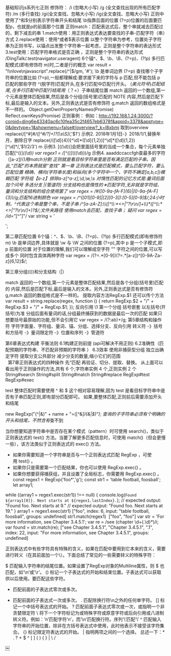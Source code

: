 基础知识js系列七正则
修饰符： /i (忽略大小写)
/g (全文查找出现的所有匹配字符)
/m (多行查找)
/gi(全文查找、忽略大小写)
/ig(全文查找、忽略大小写)
正则中使用了^和$分别表示字符串开头和结尾
\b指靠后面的位置
(?=p)位置的后面要匹配p，也就是p的前面那个位置
正则match：匹配表达式后，整个串就减去匹配过的，剩下减去的串
1.match使用：用正则表达式表达要查找的子串-匹配字符（串）方式
2.replace使用：使用^或者$表示位置 以整个字符串为参考，位置处子字符串为正则书写，以锚点出发整个字符串一起考虑，正则是整个字符串的表达形式
3.test使用：匹配字符串格式是否正确 ，正则是整个字符串的表达形式
/DingTalk/.test(navigator.useragent)
6个锚^、$、\b、\B、(?=p)、(?!p) 
多行匹配模式(即有修饰符 m)时,二者是行的概念 
var result = "I\nlove\njavascript".replace(/^|$/gm, '#');
\b 是单词边界 
(?=p) 查找哪个子字符串的位置比如 (?=p),一般都理解成:要求接下来的字符与 p 匹配,但不能包括 p 匹配的那些字符 
^(脱字符)匹配开头,在多行匹配中匹配行开头。 
$(美元符号)匹配结尾,在多行匹配中匹配行结尾 
用（？=$）子串结尾位置
match 返回的一个数组,第一个元素是整体匹配结果,然后是各个分组(括号里)匹配的 NOTE 内容,然后是匹配下标,最后是输入的文本。另外,正则表达式是否有修饰符 g,match 
返回的数组格式是不一样的。 
Object.getOwnPropertyNames(Promise)
Reflect.ownKeys(Promise)
正则事例：
例如：http://192.168.1.24:3000/?corpid=ding6e43340ac6c10fea35c2f4657eb6378f&appid=3378&apptype=0&devtype=1&showmenu=false#/overview?_k=l8xbmj
取到overview
replace(/[^#]*#\/([^#\/?]+)\?[\s\S]*/,'$1')
示例2.
2018年1月1日-》2018/1/1,替换年月，删除日字
replace(/([\d]{4})[^\d]*([\d]{1,2})[^\d]*([\d]{1,2})[^\d]*/,'$1/$2/$3')
m
示例3.
[(\(\d\))]会把里面括号里的当成一个集合，每个元素单独匹配[^\(\)]*(\(\d\))
 var regex1 = /[^\(\)]*(\((\d)\))/g
示例4.
aaaddccaccfgh查最多的字符
（[a-z])\1*用match分割
正则就是看目标字符串里是否有满足匹配的子串。因此,“匹配”的本质就是“查找” 
第一章
正则表达式是匹配模式，要么匹配字符，要么匹配位置
精确、横向(字符串长度)和纵向(多个字符中一个，字符不确定[a,b,c])模糊匹配 
字符组【a-z】排除a-z[^a-z],\d,\w,\s
对惰性匹配的记忆方式是:量词后面加个问号 
多选分支 |(管道符) 分支结构也是惰性的 
※匹配字符,无非就是字符组、量词和分支结构的组合使用罢了 
var regex = /#([0-9a-fA-F]{6}|[0-9a-fA-F]{3})/g;匹配16进制颜色
var regex = /^([01][0-9]|[2][0-3]):[0-5][0-9]$/;24小时制，^代表这个串是整个串，不是子串
/^[a-zA-Z]:\\([^\\:*<>|"?\r\n/]+\\)*([^\\:*<>|”?\r\n/]+)?$/;文件夹路径
使用match去匹配，查找子串；
疑问
var regex = /id="[^"]*"/
  var string = '<div id="container" class="main"></div>';

第二章匹配位置
6个锚：^、$、\b、\B、(?=p)、(?!p) 
多行匹配模式(即有修饰符 m) 
\b 是单词边界,具体就是 \w 与 \W 之间的位置 
(?=p),其中 p 是一个子模式,即 p 前面的位置 
对于位置的理解,我们可以理解成空字符 "" 
字符之间的位置,可以写成多个 
同时包含具体两种字符 
var regex = /(?=.*[0-9])(?=.*[a-z])^[0-9A-Za-z]{6,12}$/; 

第三章分组(())和分支结构（|）

match 返回的一个数组,第一个元素是整体匹配结果,然后是各个分组(括号里)匹配的  内容,然后是匹配下标,最后是输入的文本。另外,正则表达式是否有修饰符 g,match 
返回的数组格式是不一样的。 
提取内容方法RegExp.$1
还可以传个方法
var result = string.replace(regex, function () {
      return RegExp.$2 + "/" + RegExp.$3 + "/" + RegExp.$1;
  });
反向引用 \1 第一个分组
括号嵌套 以左括号(开括号)为准 
分组后面有量词的话,分组最终捕获到的数据是最后一次的匹配 
如果只想要括号最原始的功能,但不会引用它 var regex = /(?:ab)+/g;
第5章结构和操作符
字符字面量、字符组、量词、锚、分组、选择分支、反向引用 转义符 -》括号和方括号 -》量词限定符 -》位置和序列 -》管道符 

第6章表达式构建
平衡法则 6.1构建正则前提 (api可解决不用正则)
6.2准确性（匹配预期的字符串、不匹配非预期的字符串 ） 6.3效率
 使用非捕获型分组 
独立出确定字符 
提取分支公共部分 
减少分支的数量,缩小它们的范围 
       
    
第7章正则表达式的四种操作 
先“匹配 
再验证、切分、提取、替换。 
从上面可以看出用于正则操作的方法,共有 6 个,字符串实例 4 个,正则实例 2 个 
  String#search
  String#split
  String#match
  String#replace
  RegExp#test
  RegExp#exec

test 整体匹配时需要使用 ^ 和 $ 这个相对容易理解,因为 test 是看目标字符串中是否有子串匹配正则,即有部分匹配即可。 
如果,要整体匹配,正则前后需要添加开头和结尾 

new RegExp("(^|&)" + name + "=([^&]*)(&|$)");
查询的子字符串必须有个明确的开头和结尾，不然含有*查不到

当你想要知道字符串中是否存在某个模式（pattern）时可使用 search()，类似于正则表达式的 test() 方法。当要了解更多匹配信息时，可使用 match()（但会更慢一些），该方法类似于正则表达式的 exec() 方法。
* 如果你需要知道一个字符串是否与一个正则表达式匹配 RegExp ，可使用 test() 。
* 如果你只是需要第一个匹配结果，你也可以使用 RegExp.exec() 。
* 如果你想要获得捕获组，并且设置了全局标志，你需要用 RegExp.exec() 。
const regex1 = RegExp('foo*','g');
const str1 = 'table football, foosball';
let array1;

while ((array1 = regex1.exec(str1)) !== null) {
  console.log(`Found ${array1[0]}. Next starts at ${regex1.lastIndex}.`);
  // expected output: "Found foo. Next starts at 9."
  // expected output: "Found foo. Next starts at 19."
}
array1 = regex1.exec(str1)
 ["foo", index: 6, input: "table football, foosball", groups: undefined]
str1.match(regex1)
 ["foo", "foo"]
var str = 'For more information, see Chapter 3.4.5.1';
var re = /see (chapter \d+(\.\d)*)/i;
var found = str.match(re);
["see Chapter 3.4.5.1", "Chapter 3.4.5.1", ".1", index: 22, input: "For more information, see Chapter 3.4.5.1", groups: undefined]

正则表达式中有些字符具有特殊的含义，如果在匹配中要用到它本来的含义，需要进行转义（在其前面加一个\）。下面总结了常见的一些需要转义的特殊字符：

$ 匹配输入字符串的结尾位置。如果设置了RegExp对象的Multiline属性，则 $ 也匹配，如‘\n’或’\r’。
() 标记一个子表达式的开始和结束位置。子表达式可以获取供以后使用。要匹配这些字符。
* 匹配前面的子表达式零次或多次。
+ 匹配前面的子表达式一次或多次。
. 匹配除换行符\n之外的任何单字符。
[] 标记一个中括号表达式的开始。
? 匹配前面子表达式零次或一次，或指明一个非贪婪限定符
\ 将下一个字符标记为或特殊字符或原意字符或后向引用或八进制转义符。例如：‘n’匹配字符‘n’，而‘\n’匹配换行符。序列‘\\’匹配’\’
^ 匹配输入字符串的开始位置，除非在方括号表达式中使用，此时他表示不接受该字符集合。
{} 标记限定符表达式的开始。
| 指明两项之间的一个选择。
总述一下：* . ? + $ ^ [ ] ( ) { } | \ /


￼
